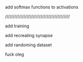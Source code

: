 add softmax functions to activations

//////////////////////////////////////////


add training

add recreating synapse

add randoming dataset

fuck oleg